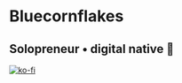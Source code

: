 
# Bluecornflakes 

## Solopreneur • digital  native 👣 

[![ko-fi](https://ko-fi.com/img/githubbutton_sm.svg)](https://ko-fi.com/U6U0LMR3P)



